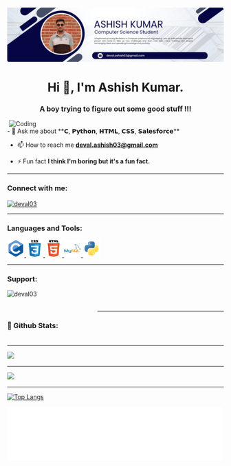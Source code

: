 ![logo](https://github.com/deval03/deval03/blob/main/20221113_222611_0000.png)

<h1 align="center">Hi 👋, I'm Ashish Kumar.</h1>
<h3 align="center">A boy trying to figure out some good stuff !!!</h3>
<img align="right" alt="Coding" width="500" src="https://github.com/deval03/deval03/blob/main/image_processing20210513-24676-xhpxj8.gif">
- 💬 Ask me about **𝗖, 𝗣𝘆𝘁𝗵𝗼𝗻, 𝗛𝗧𝗠𝗟, 𝗖𝗦𝗦, 𝗦𝗮𝗹𝗲𝘀𝗳𝗼𝗿𝗰𝗲**

- 📫 How to reach me **deval.ashish03@gmail.com**

- ⚡ Fun fact **I think I'm boring but it's a fun fact.**

---

<h3 align="left">Connect with me:</h3>
<p align="left">
<a href="https://linkedin.com/in/deval03" target="blank"><img align="center" src="https://raw.githubusercontent.com/rahuldkjain/github-profile-readme-generator/master/src/images/icons/Social/linked-in-alt.svg" alt="deval03" height="30" width="40" /></a>
</p>

---

<h3 align="left">Languages and Tools:</h3>
<p align="left"> <a href="https://www.cprogramming.com/" target="_blank" rel="noreferrer"> <img src="https://raw.githubusercontent.com/devicons/devicon/master/icons/c/c-original.svg" alt="c" width="40" height="40"/> </a> <a href="https://www.w3schools.com/css/" target="_blank" rel="noreferrer"> <img src="https://raw.githubusercontent.com/devicons/devicon/master/icons/css3/css3-original-wordmark.svg" alt="css3" width="40" height="40"/> </a> <a href="https://www.w3.org/html/" target="_blank" rel="noreferrer"> <img src="https://raw.githubusercontent.com/devicons/devicon/master/icons/html5/html5-original-wordmark.svg" alt="html5" width="40" height="40"/> </a> <a href="https://www.mysql.com/" target="_blank" rel="noreferrer"> <img src="https://raw.githubusercontent.com/devicons/devicon/master/icons/mysql/mysql-original-wordmark.svg" alt="mysql" width="40" height="40"/> </a> <a href="https://www.python.org" target="_blank" rel="noreferrer"> <img src="https://raw.githubusercontent.com/devicons/devicon/master/icons/python/python-original.svg" alt="python" width="40" height="40"/> </a> </p>

---

<h3 align="left">Support:</h3>
<p><a href="https://www.buymeacoffee.com/deval03"> <img align="left" src="https://cdn.buymeacoffee.com/buttons/v2/default-yellow.png" height="50" width="210" alt="deval03" /></a></p><br><br>

---

<h3>📶 Github Stats:<br><br></h3>

<!-- <p>&nbsp;<img align="center" src="https://github-readme-stats.vercel.app/api?username=deval03&show_icons=true&locale=en" alt="deval03" /></p> -->

---

![](https://github-readme-#####stats.vercel.app/api?username=deval03&theme=react-dark&hide_border=false&include_all_commits=t-ue&count_private=true)<br/>

---

![](https://github-readme-streak-stats.herokuapp.com/?user=deval03&theme=react-dark&hide_border=false)<br/>

---

[![Top Langs](https://github-readme-stats.vercel.app/api/top-langs/?username=deval03&theme=react-dark)](https://github.com/deval03/github-readme-stats)

<img align="center" alt="Coding" width="500" src="https://github.com/deval03/deval03/blob/main/thanks.gif ">


